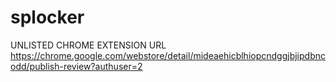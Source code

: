 # splocker

UNLISTED CHROME EXTENSION URL
https://chrome.google.com/webstore/detail/mideaehicblhiopcndggjbjipdbncodd/publish-review?authuser=2